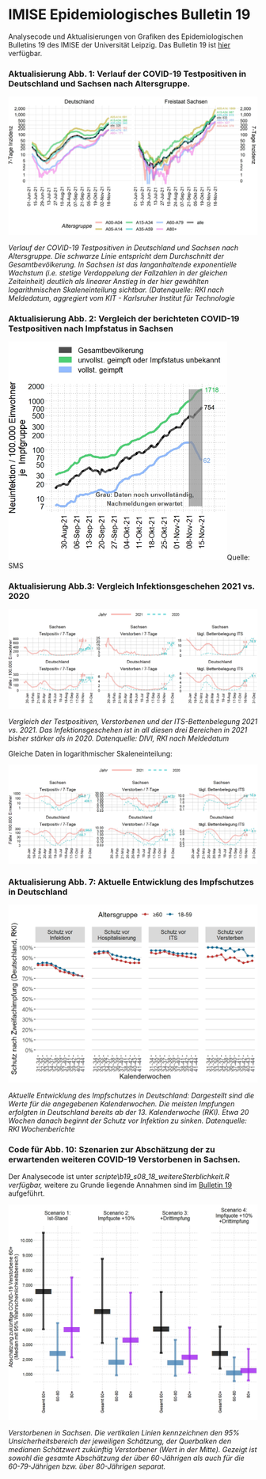 # IMISE Epidemiologisches Bulletin 19

Analysecode und Aktualisierungen von Grafiken des Epidemiologischen Bulletins 19 des IMISE der Universität Leipzig. Das Bulletin 19 ist [hier](https://github.com/GenStatLeipzig/IMISE-Epidemiologisches-Bulletin-19/raw/main/IMISE_Bulletin_19_2021_11_01.pdf) verfügbar.

### Aktualisierung Abb. 1: Verlauf der COVID-19 Testpositiven in Deutschland und Sachsen nach Altersgruppe.

<img src="results/b19_s06_3_ageStratPlot.jpeg" title="Infektionsgeschehen in Sachsen und Deutschland" width="811"/>

*Verlauf der COVID-19 Testpositiven in Deutschland und Sachsen nach Altersgruppe. Die schwarze Linie entspricht dem Durchschnitt der Gesamtbevölkerung. In Sachsen ist das langanhaltende exponentielle Wachstum (i.e. stetige Verdoppelung der Fallzahlen in der gleichen Zeiteinheit) deutlich als linearer Anstieg in der hier gewählten logarithmischen Skaleneinteilung sichtbar. (Datenquelle: RKI nach Meldedatum, aggregiert vom KIT - Karlsruher Institut für Technologie*

### Aktualisierung Abb. 2: Vergleich der berichteten COVID-19 Testpositiven nach Impfstatus in Sachsen

<img src="results/b19_s10_5_vaccNonVaccPlotData.jpeg" width="442"/>Quelle: SMS

### Aktualisierung Abb.3: Vergleich Infektionsgeschehen 2021 vs. 2020

![](results/b19_S14_2_year2year_comparison.jpeg "vergleich infektionsgeschehen 2021 vs 2020")

*Vergleich der Testpositiven, Verstorbenen und der ITS-Bettenbelegung 2021 vs. 2021. Das Infektionsgeschehen ist in all diesen drei Bereichen in 2021 bisher stärker als in 2020. Datenquelle: DIVI, RKI nach Meldedatum*

Gleiche Daten in logarithmischer Skaleneinteilung:

![](results/b19_S14_2_year2year_comparison_log.jpeg "logarithmische darstellung infektionsgeschehen 2021 vs 2020")

### Aktualisierung Abb. 7: Aktuelle Entwicklung des Impfschutzes in Deutschland

<img src="results/b19_s10_2_RKI_farrington.jpeg" title="Abb. 7: Aktuelle Entwicklung des Impfschutzes in Deutschland:" width="564"/>

*Aktuelle Entwicklung des Impfschutzes in Deutschland: Dargestellt sind die Werte für die angegebenen Kalenderwochen. Die meisten Impfungen erfolgten in Deutschland bereits ab der 13. Kalenderwoche (RKI). Etwa 20 Wochen danach beginnt der Schutz vor Infektion zu sinken. Datenquelle: RKI Wochenberichte*

### Code für Abb. 10: Szenarien zur Abschätzung der zu erwartenden weiteren COVID-19 Verstorbenen in Sachsen.

Der Analysecode ist unter *scripte\\b19_s08_18_weitereSterblichkeit.R verfügbar,* weitere zu Grunde liegende Annahmen sind im [Bulletin 19](https://github.com/GenStatLeipzig/IMISE-Epidemiologisches-Bulletin-19/raw/main/IMISE_Bulletin_19_2021_11_01.pdf) aufgeführt.

<img src="results/b19_s08_16_szenarienV3_Verstorbene_agedetails.jpeg" title="abb10 szenarien" width="569"/>

*Verstorbenen in Sachsen. Die vertikalen Linien kennzeichnen den 95% Unsicherheitsbereich der jeweiligen Schätzung, der Querbalken den medianen Schätzwert zukünftig Verstorbener (Wert in der Mitte). Gezeigt ist sowohl die gesamte Abschätzung der über 60-Jährigen als auch für die 60-79-Jährigen bzw. über 80-Jährigen separat.*
